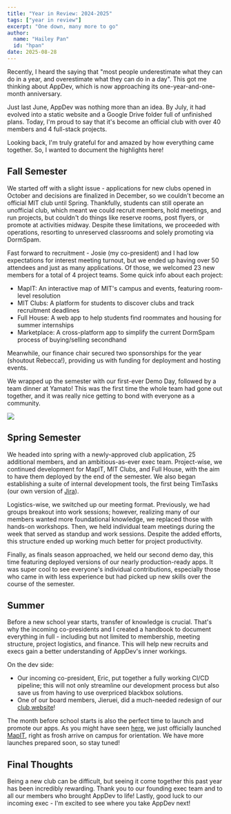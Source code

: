```yaml
---
title: "Year in Review: 2024-2025"
tags: ["year in review"]
excerpt: "One down, many more to go"
author:
  name: "Hailey Pan"
  id: "hpan"
date: 2025-08-28
---
```


Recently, I heard the saying that "most people underestimate what they can do in a year, and overestimate what they can do in a day". This got me thinking about AppDev, which is now approaching its one-year-and-one-month anniversary.

Just last June, AppDev was nothing more than an idea. By July, it had evolved into a static website and a Google Drive folder full of unfinished plans. Today, I'm proud to say that it's become an official club with over 40 members and 4 full-stack projects.

Looking back, I'm truly grateful for and amazed by how everything came together. So, I wanted to document the highlights here!

## Fall Semester

We started off with a slight issue - applications for new clubs opened in October and decisions are finalized in December, so we couldn't become an official MIT club until Spring. Thankfully, students can still operate an unofficial club, which meant we could recruit members, hold meetings, and run projects, but couldn't do things like reserve rooms, post flyers, or promote at activities midway. Despite these limitations, we proceeded with operations, resorting to unreserved classrooms and solely promoting via DormSpam.

Fast forward to recruitment - Josie (my co-president) and I had low expectations for interest meeting turnout, but we ended up having over 50 attendees and just as many applications. Of those, we welcomed 23 new members for a total of 4 project teams. Some quick info about each project:

- MapIT: An interactive map of MIT's campus and events, featuring room-level resolution
- MIT Clubs: A platform for students to discover clubs and track recruitment deadlines
- Full House: A web app to help students find roommates and housing for summer internships
- Marketplace: A cross-platform app to simplify the current DormSpam process of buying/selling secondhand

Meanwhile, our finance chair secured two sponsorships for the year (shoutout Rebecca!), providing us with funding for deployment and hosting events.

We wrapped up the semester with our first-ever Demo Day, followed by a team dinner at Yamato! This was the first time the whole team had gone out together, and it was really nice getting to bond with everyone as a community.

![](https://github.com/user-attachments/assets/eee00215-68b3-48bd-b1bc-dee328c0b121)

## Spring Semester

We headed into spring with a newly-approved club application, 25 additional members, and an ambitious-as-ever exec team. Project-wise, we continued development for MapIT, MIT Clubs, and Full House, with the aim to have them deployed by the end of the semester. We also began establishing a suite of internal development tools, the first being TimTasks (our own version of [Jira](https://www.atlassian.com/software/jira)).

Logistics-wise, we switched up our meeting format. Previously, we had groups breakout into work sessions; however, realizing many of our members wanted more foundational knowledge, we replaced those with hands-on workshops. Then, we held individual team meetings during the week that served as standup and work sessions. Despite the added efforts, this structure ended up working much better for project productivity.

Finally, as finals season approached, we held our second demo day, this time featuring deployed versions of our nearly production-ready apps. It was super cool to see everyone's individual contributions, especially those who came in with less experience but had picked up new skills over the course of the semester.

## Summer

Before a new school year starts, transfer of knowledge is crucial. That's why the incoming co-presidents and I created a handbook to document everything in full - including but not limited to membership, meeting structure, project logistics, and finance. This will help new recruits and execs gain a better understanding of AppDev's inner workings.

On the dev side:

- Our incoming co-president, Eric, put together a fully working CI/CD pipeline; this will not only streamline our development process but also save us from having to use overpriced blackbox solutions.
- One of our board members, Jieruei, did a much-needed redesign of our [club website](https://www.mitappdev.com/)!

The month before school starts is also the perfect time to launch and promote our apps. As you might have seen [here](https://appdev-blog.vercel.app/posts/mapit-launch), we just officially launched [MapIT](https://mitmapit.org), right as frosh arrive on campus for orientation. We have more launches prepared soon, so stay tuned!

## Final Thoughts

Being a new club can be difficult, but seeing it come together this past year has been incredibly rewarding. Thank you to our founding exec team and to all our members who brought AppDev to life! Lastly, good luck to our incoming exec - I'm excited to see where you take AppDev next!
